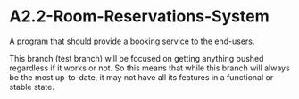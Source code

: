 # A2.2-Room-Reservations-System
A program that should provide a booking service to the end-users.

This branch (test branch) will be focused on getting anything pushed regardless if it works or not.
So this means that while this branch will always be the most up-to-date, it may not have all its features in a functional or stable state.

